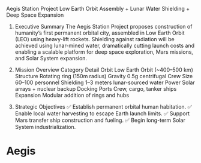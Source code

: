 Aegis Station Project 
Low Earth Orbit Assembly + Lunar Water Shielding + Deep Space Expansion 
  
1. Executive Summary 
The Aegis Station Project proposes construction of humanity’s first permanent orbital city, assembled in Low Earth Orbit (LEO) using heavy-lift rockets. Shielding against radiation will be achieved using lunar-mined water, dramatically cutting launch costs and enabling a scalable platform for deep space exploration, Mars missions, and Solar System expansion. 
  
2. Mission Overview 
	Category 	Detail 
Orbit 	Low Earth Orbit (~400–500 km) 
Structure 	Rotating ring (150m radius) 
Gravity 	0.5g centrifugal 
Crew Size 	60–100 personnel 
Shielding 	1–3 meters lunar-sourced water 
Power 	Solar arrays + nuclear backup 
Docking Ports Crew, cargo, tanker ships 
Expansion 	Modular addition of rings and hubs 
  
3. Strategic Objectives 
✅ Establish permanent orbital human habitation. 
✅ Enable local water harvesting to escape Earth launch limits. 
✅ Support Mars transfer ship construction and fueling. ✅ Begin long-term Solar System industrialization. 
# Aegis
